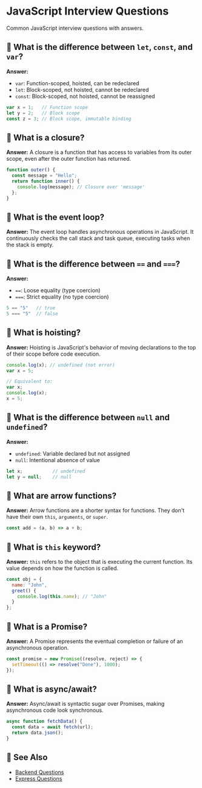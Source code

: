 # JavaScript Interview Questions

Common JavaScript interview questions with answers.

## 🔹 What is the difference between `let`, `const`, and `var`?

**Answer:**
- `var`: Function-scoped, hoisted, can be redeclared
- `let`: Block-scoped, not hoisted, cannot be redeclared
- `const`: Block-scoped, not hoisted, cannot be reassigned

```js
var x = 1;   // Function scope
let y = 2;   // Block scope
const z = 3; // Block scope, immutable binding
```

## 🔹 What is a closure?

**Answer:** A closure is a function that has access to variables from its outer scope, even after the outer function has returned.

```js
function outer() {
  const message = "Hello";
  return function inner() {
    console.log(message); // Closure over 'message'
  };
}
```

## 🔹 What is the event loop?

**Answer:** The event loop handles asynchronous operations in JavaScript. It continuously checks the call stack and task queue, executing tasks when the stack is empty.

## 🔹 What is the difference between `==` and `===`?

**Answer:**
- `==`: Loose equality (type coercion)
- `===`: Strict equality (no type coercion)

```js
5 == "5"   // true
5 === "5"  // false
```

## 🔹 What is hoisting?

**Answer:** Hoisting is JavaScript's behavior of moving declarations to the top of their scope before code execution.

```js
console.log(x); // undefined (not error)
var x = 5;

// Equivalent to:
var x;
console.log(x);
x = 5;
```

## 🔹 What is the difference between `null` and `undefined`?

**Answer:**
- `undefined`: Variable declared but not assigned
- `null`: Intentional absence of value

```js
let x;           // undefined
let y = null;    // null
```

## 🔹 What are arrow functions?

**Answer:** Arrow functions are a shorter syntax for functions. They don't have their own `this`, `arguments`, or `super`.

```js
const add = (a, b) => a + b;
```

## 🔹 What is `this` keyword?

**Answer:** `this` refers to the object that is executing the current function. Its value depends on how the function is called.

```js
const obj = {
  name: "John",
  greet() {
    console.log(this.name); // "John"
  }
};
```

## 🔹 What is a Promise?

**Answer:** A Promise represents the eventual completion or failure of an asynchronous operation.

```js
const promise = new Promise((resolve, reject) => {
  setTimeout(() => resolve("Done"), 1000);
});
```

## 🔹 What is async/await?

**Answer:** Async/await is syntactic sugar over Promises, making asynchronous code look synchronous.

```js
async function fetchData() {
  const data = await fetch(url);
  return data.json();
}
```

## 🔗 See Also

- [Backend Questions](./backend-questions.md)
- [Express Questions](./express-questions.md)
